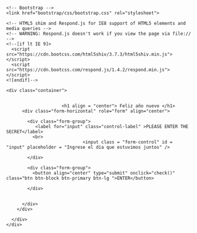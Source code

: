 <!DOCTYPE html>
<html lang="zh-CN">
  <head>
    <meta charset="utf-8">
    <meta http-equiv="X-UA-Compatible" content="IE=edge">
    <meta name="viewport" content="width=device-width, initial-scale=1">
    <! - Las 3 metaetiquetas anteriores * deben * colocarse primero, y cualquier otro contenido * debe * seguirlo. ->
         <title> Feliz año nuevo </title>
 
    <!-- Bootstrap -->
    <link href="bootstrap/css/bootstrap.css" rel="stylesheet">
 
    <!-- HTML5 shim and Respond.js for IE8 support of HTML5 elements and media queries -->
    <!-- WARNING: Respond.js doesn't work if you view the page via file:// -->
    <!--[if lt IE 9]>
      <script src="https://cdn.bootcss.com/html5shiv/3.7.3/html5shiv.min.js"></script>
      <script src="https://cdn.bootcss.com/respond.js/1.4.2/respond.min.js"></script>
    <![endif]-->
  </head>
  <body>
  
 
    <div class="container">
  <div class="row clearfix">
    <div class="col-md-12 column">
      <div class="row clearfix">
    
 
                         <h1 align = "center"> Feliz año nuevo </h1>
          <div class="form-horizontal" role="form" align="center">
 
            <div class="form-group">
               <label for="input" class="control-label" >PLEASE ENTER THE SECRET</label>
              <br>
                                 <input class = "form-control" id = "input" placeholder = "Ingrese el día que estuvimos juntos" />
      
            </div>
           
            <div class="form-group">
              <button align="center" type="submit" onclick="check()" class="btn btn-block btn-primary btn-lg ">ENTER</button>
              
            </div>
 
 
          </div>
        </div>
      
      </div>
    </div>
  </div>
</div>
    <script language="javascript">
      function check(){
        var value = document.getElementById("input").value; 
         
        if(value=="1023"||value=="171023"||value=="20171023"){
          window.location.href="formynana.html";
           return true;
          
        } 
         else{
          alert("secret is false");
          return false;
         }
       
      }
       
    document.onkeydown=keyListener;
    function keyListener(e){
             // Cuando se presiona la tecla enter, se ejecuta nuestro código
    if(e.keyCode == 13){
      check();
    }
}
    </script>
    <!-- jQuery (necessary for Bootstrap's JavaScript plugins) -->
    <script src="bootstrap/js/jquery-1.11.3.min.js"></script>
    <!-- Include all compiled plugins (below), or include individual files as needed -->
    <script src="bootstrap/js/bootstrap.min.js"></script>
  </body>
</html>
<!doctype html>
<html>
<head>
<meta charset="utf-8" />
<meta name="viewport" content="width=device-width, initial-scale=1.0, minimum-scale=1.0, user-scalable=no" />
<meta name="renderer" content="webkit">
<meta http-equiv="X-UA-Compatible" content="IE=Edge">
<title>jwplayer</title>
<meta content="" name="Keywords">
<meta content="" name="Description">
<meta name="format-detection" content="telephone=no">
</head>
<body>
 
<div id="mediaplayer"></div> 
 
<script src="jwplayer/jwplayer.js"></script>
<script type="text/javascript">
jwplayer('mediaplayer').setup({
    'flashplayer': 'jwplayer/jwplayer.flash.swf',
	'image': 'image.jpg',
    'id': 'playerID',
    'width': '100%',
	'aspectratio':'16:9',
    'file': 'video.mp4'
  });
</script>
</body>
</html>
